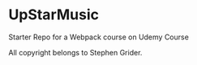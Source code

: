 # UpStarMusic
Starter Repo for a Webpack course on Udemy Course

All copyright belongs to Stephen Grider.
